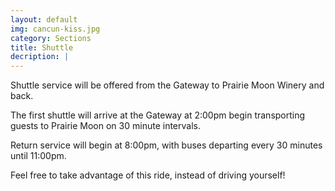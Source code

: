 ```yaml
---
layout: default
img: cancun-kiss.jpg
category: Sections
title: Shuttle
decription: |
---
```


Shuttle service will be offered from the Gateway to Prairie Moon Winery and back.

The first shuttle will arrive at the Gateway at 2:00pm begin transporting guests to Prairie Moon on 30 minute intervals.

Return service will begin at 8:00pm, with buses departing every 30 minutes until 11:00pm.

Feel free to take advantage of this ride, instead of driving yourself!
